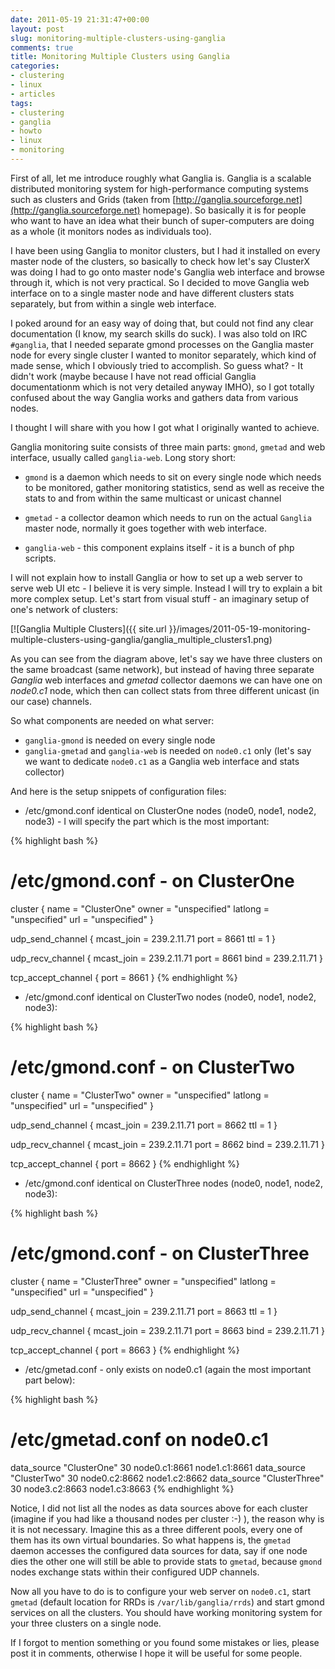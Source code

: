 ```yaml
---
date: 2011-05-19 21:31:47+00:00
layout: post
slug: monitoring-multiple-clusters-using-ganglia
comments: true
title: Monitoring Multiple Clusters using Ganglia
categories:
- clustering
- linux
- articles
tags:
- clustering
- ganglia
- howto
- linux
- monitoring
---
```


First of all, let me introduce roughly what Ganglia is. Ganglia is a scalable distributed
monitoring system for high-performance computing systems such as clusters and Grids 
(taken from [http://ganglia.sourceforge.net](http://ganglia.sourceforge.net) homepage).
So basically it is for people who want to have an idea what their bunch of super-computers
are doing as a whole (it monitors nodes as individuals too).

I have been using Ganglia to monitor clusters, but I had it installed on every
master node of the clusters, so basically to check how let's say ClusterX was
doing I had to go onto master node's Ganglia web interface and browse through
it, which is not very practical. So I decided to move Ganglia web interface
on to a single master node and have different clusters stats separately, but
from within a single web interface.

I poked around for an easy way of doing that, but could not find any clear
documentation (I know, my search skills do suck). I was also told on IRC
`#ganglia`, that I needed separate gmond
processes on the Ganglia master node for every single cluster I wanted to
monitor separately, which kind of made sense, which I obviously tried to
accomplish. So guess what? - It didn't work (maybe because I have not read
official Ganglia documentationm which is not very detailed anyway IMHO), so I
got totally confused about the way Ganglia works and gathers data from
various nodes.

I thought I will share with you how I got what I originally wanted to achieve.

Ganglia monitoring suite consists of three main parts: `gmond`, `gmetad` and
web interface, usually called `ganglia-web`. Long story short:
	
* `gmond` is a daemon which needs to sit on every single node which needs to
    be monitored, gather monitoring statistics, send as well as receive the
    stats to and from within the same multicast or unicast channel
	
* `gmetad` - a collector deamon which needs to run on the actual `Ganglia`
    master node, normally it goes together with web interface.
	
* `ganglia-web` - this component explains itself - it is a bunch of php scripts.

I will not explain how to install Ganglia or how to set up a web server to
serve web UI etc - I believe it is very simple. Instead I will try to explain a
bit more complex setup. Let's start from visual stuff - an imaginary setup of
one's network of clusters:

[![Ganglia Multiple Clusters]({{ site.url }}/images/2011-05-19-monitoring-multiple-clusters-using-ganglia/ganglia_multiple_clusters1.png)

As you can see from the diagram above, let's say we have three clusters on the
same broadcast (same network), but instead of having three separate _Ganglia_
web interfaces and _gmetad_ collector daemons we can have one on _node0.c1_
node, which then can collect stats from three different unicast (in our case)
channels.

So what components are needed on what server:
	
* `ganglia-gmond` is needed on every single node
* `ganglia-gmetad` and `ganglia-web` is needed on `node0.c1` only (let's say we
  want to dedicate `node0.c1` as a Ganglia web interface and stats collector)


And here is the setup snippets of configuration files:
	
* /etc/gmond.conf identical on ClusterOne nodes (node0, node1, node2, node3) - I will specify the part which is the most important:

{% highlight bash %}
# /etc/gmond.conf - on ClusterOne
cluster {
  name = "ClusterOne"
  owner = "unspecified"
  latlong = "unspecified"
  url = "unspecified"
}

udp_send_channel {
  mcast_join = 239.2.11.71
  port = 8661
  ttl = 1
}

udp_recv_channel {
  mcast_join = 239.2.11.71
  port = 8661
  bind = 239.2.11.71
}

tcp_accept_channel {
  port = 8661
}
{% endhighlight %}

	
* /etc/gmond.conf identical on ClusterTwo nodes (node0, node1, node2, node3):

{% highlight bash %}
# /etc/gmond.conf - on ClusterTwo
cluster {
  name = "ClusterTwo"
  owner = "unspecified"
  latlong = "unspecified"
  url = "unspecified"
}

udp_send_channel {
  mcast_join = 239.2.11.71
  port = 8662
  ttl = 1
}

udp_recv_channel {
  mcast_join = 239.2.11.71
  port = 8662
  bind = 239.2.11.71
}

tcp_accept_channel {
  port = 8662
}
{% endhighlight %}

	
* /etc/gmond.conf identical on ClusterThree nodes (node0, node1, node2, node3):

{% highlight bash %}
# /etc/gmond.conf - on ClusterThree
cluster {
  name = "ClusterThree"
  owner = "unspecified"
  latlong = "unspecified"
  url = "unspecified"
}

udp_send_channel {
  mcast_join = 239.2.11.71
  port = 8663
  ttl = 1
}

udp_recv_channel {
  mcast_join = 239.2.11.71
  port = 8663
  bind = 239.2.11.71
}

tcp_accept_channel {
  port = 8663
}
{% endhighlight %}

	
* /etc/gmetad.conf - only exists on node0.c1 (again the most important part below):

{% highlight bash %}
# /etc/gmetad.conf on node0.c1
data_source "ClusterOne" 30 node0.c1:8661 node1.c1:8661
data_source "ClusterTwo" 30 node0.c2:8662 node1.c2:8662
data_source "ClusterThree" 30 node3.c2:8663 node1.c3:8663
{% endhighlight %}

Notice, I did not list all the nodes as data sources above for each cluster
(imagine if you had like a thousand nodes per cluster :-) ), the reason why is
it is not necessary. Imagine this as a three different pools, every one of them
has its own virtual boundaries. So what happens is, the `gmetad` daemon
accesses the configured data sources for data, say if one node dies the other
one will still be able to provide stats to `gmetad`, because `gmond` nodes
exchange stats within their configured UDP channels.

Now all you have to do is to configure your web server on `node0.c1`, start
`gmetad` (default location for RRDs is `/var/lib/ganglia/rrds`) and start gmond
services on all the clusters. You should have working monitoring system for
your three clusters on a single node.

If I forgot to mention something or you found some mistakes or lies, please
post it in comments, otherwise I hope it will be useful for some people.
